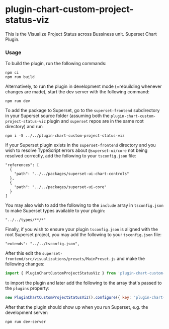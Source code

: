 # plugin-chart-custom-project-status-viz

This is the Visualize Project Status across Bussiness unit. Superset Chart Plugin.

### Usage

To build the plugin, run the following commands:

```
npm ci
npm run build
```

Alternatively, to run the plugin in development mode (=rebuilding whenever changes are made), start the dev server with the following command:

```
npm run dev
```

To add the package to Superset, go to the `superset-frontend` subdirectory in your Superset source folder (assuming both the `plugin-chart-custom-project-status-viz` plugin and `superset` repos are in the same root directory) and run
```
npm i -S ../../plugin-chart-custom-project-status-viz
```

If your Superset plugin exists in the `superset-frontend` directory and you wish to resolve TypeScript errors about `@superset-ui/core` not being resolved correctly, add the following to your `tsconfig.json` file:

```
"references": [
  {
    "path": "../../packages/superset-ui-chart-controls"
  },
  {
    "path": "../../packages/superset-ui-core"
  }
]
```

You may also wish to add the following to the `include` array in `tsconfig.json` to make Superset types available to your plugin:

```
"../../types/**/*"
```

Finally, if you wish to ensure your plugin `tsconfig.json` is aligned with the root Superset project, you may add the following to your `tsconfig.json` file:

```
"extends": "../../tsconfig.json",
```

After this edit the `superset-frontend/src/visualizations/presets/MainPreset.js` and make the following changes:

```js
import { PluginChartCustomProjectStatusViz } from 'plugin-chart-custom-project-status-viz';
```

to import the plugin and later add the following to the array that's passed to the `plugins` property:
```js
new PluginChartCustomProjectStatusViz().configure({ key: 'plugin-chart-custom-project-status-viz' }),
```

After that the plugin should show up when you run Superset, e.g. the development server:

```
npm run dev-server
```
